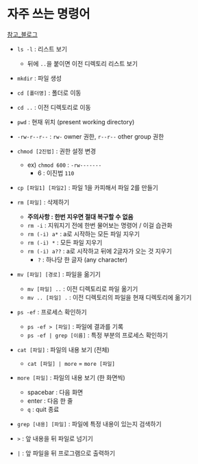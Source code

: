 # 자주 쓰는 명령어

[참고_블로그](https://cocoon1787.tistory.com/717)

- `ls -l` : 리스트 보기
  - 뒤에 `..`을 붙이면 이전 디렉토리 리스트 보기
- `mkdir` : 파일 생성
- `cd [폴더명]` : 폴더로 이동
- `cd ..` : 이전 디렉토리로 이동
- `pwd` : 현재 위치 (present working directory)
- `-rw-r--r--` : `rw-` owner 권한, `r--r--` other group 권한
- `chmod [2진법]` : 권한 설정 변경
  - ex) `chmod 600` : `-rw-------`
    - 6 : 이진법 `110`

- `cp [파일1] [파일2]` : 파일 1을 카피해서 파일 2를 만들기
- `rm [파일]` : 삭제하기
  - **주의사항 : 한번 지우면 절대 복구할 수 없음**
  - `rm -i` : 지워지기 전에 한번 물어보는 명령어 / 이걸 습관화
  - `rm (-i) a*` : a로 시작하는 모든 파일 지우기
  - `rm (-i) *` : 모든 파일 지우기
  - `rm (-i) a??` : a로 시작하고 뒤에 2글자가 오는 것 지우기
    - `?` : 하나당 한 글자 (any character)
- `mv [파일] [경로]` : 파일을 옮기기
  - `mv [파일] ..` : 이전 디렉토리로 파일 옮기기
  - `mv .. [파일] .` : 이전 디렉토리의 파일을 현재 디렉토리에 옮기기

- `ps -ef` : 프로세스 확인하기
  - `ps -ef > [파일]` : 파일에 결과를 기록
  - `ps -ef | grep [이름]` : 특정 부분의 프로세스 확인하기
- `cat [파일]` : 파일의 내용 보기 (전체)
  - `cat [파일] | more` = `more [파일]`
- `more [파일]` : 파일의 내용 보기 (한 화면씩)
  - spacebar : 다음 화면
  - enter : 다음 한 줄
  - `q` : quit 종료
- `grep [내용] [파일]` : 파일에 특정 내용이 있는지 검색하기
- `>` : 앞 내용을 뒤 파일로 넘기기
- `|` : 앞 파일을 뒤 프로그램으로 출력하기
